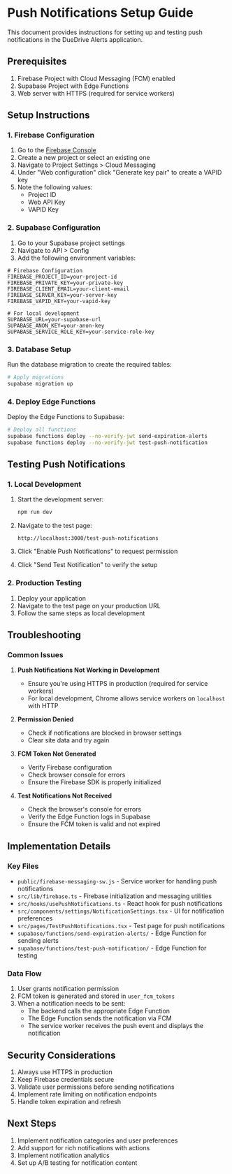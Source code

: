 # Push Notifications Setup Guide

This document provides instructions for setting up and testing push notifications in the DueDrive Alerts application.

## Prerequisites

1. Firebase Project with Cloud Messaging (FCM) enabled
2. Supabase Project with Edge Functions
3. Web server with HTTPS (required for service workers)

## Setup Instructions

### 1. Firebase Configuration

1. Go to the [Firebase Console](https://console.firebase.google.com/)
2. Create a new project or select an existing one
3. Navigate to Project Settings > Cloud Messaging
4. Under "Web configuration" click "Generate key pair" to create a VAPID key
5. Note the following values:
   - Project ID
   - Web API Key
   - VAPID Key

### 2. Supabase Configuration

1. Go to your Supabase project settings
2. Navigate to API > Config
3. Add the following environment variables:

```
# Firebase Configuration
FIREBASE_PROJECT_ID=your-project-id
FIREBASE_PRIVATE_KEY=your-private-key
FIREBASE_CLIENT_EMAIL=your-client-email
FIREBASE_SERVER_KEY=your-server-key
FIREBASE_VAPID_KEY=your-vapid-key

# For local development
SUPABASE_URL=your-supabase-url
SUPABASE_ANON_KEY=your-anon-key
SUPABASE_SERVICE_ROLE_KEY=your-service-role-key
```

### 3. Database Setup

Run the database migration to create the required tables:

```bash
# Apply migrations
supabase migration up
```

### 4. Deploy Edge Functions

Deploy the Edge Functions to Supabase:

```bash
# Deploy all functions
supabase functions deploy --no-verify-jwt send-expiration-alerts
supabase functions deploy --no-verify-jwt test-push-notification
```

## Testing Push Notifications

### 1. Local Development

1. Start the development server:
   ```bash
   npm run dev
   ```

2. Navigate to the test page:
   ```
   http://localhost:3000/test-push-notifications
   ```

3. Click "Enable Push Notifications" to request permission

4. Click "Send Test Notification" to verify the setup

### 2. Production Testing

1. Deploy your application
2. Navigate to the test page on your production URL
3. Follow the same steps as local development

## Troubleshooting

### Common Issues

1. **Push Notifications Not Working in Development**
   - Ensure you're using HTTPS in production (required for service workers)
   - For local development, Chrome allows service workers on `localhost` with HTTP

2. **Permission Denied**
   - Check if notifications are blocked in browser settings
   - Clear site data and try again

3. **FCM Token Not Generated**
   - Verify Firebase configuration
   - Check browser console for errors
   - Ensure the Firebase SDK is properly initialized

4. **Test Notifications Not Received**
   - Check the browser's console for errors
   - Verify the Edge Function logs in Supabase
   - Ensure the FCM token is valid and not expired

## Implementation Details

### Key Files

- `public/firebase-messaging-sw.js` - Service worker for handling push notifications
- `src/lib/firebase.ts` - Firebase initialization and messaging utilities
- `src/hooks/usePushNotifications.ts` - React hook for push notifications
- `src/components/settings/NotificationSettings.tsx` - UI for notification preferences
- `src/pages/TestPushNotifications.tsx` - Test page for push notifications
- `supabase/functions/send-expiration-alerts/` - Edge Function for sending alerts
- `supabase/functions/test-push-notification/` - Edge Function for testing

### Data Flow

1. User grants notification permission
2. FCM token is generated and stored in `user_fcm_tokens`
3. When a notification needs to be sent:
   - The backend calls the appropriate Edge Function
   - The Edge Function sends the notification via FCM
   - The service worker receives the push event and displays the notification

## Security Considerations

1. Always use HTTPS in production
2. Keep Firebase credentials secure
3. Validate user permissions before sending notifications
4. Implement rate limiting on notification endpoints
5. Handle token expiration and refresh

## Next Steps

1. Implement notification categories and user preferences
2. Add support for rich notifications with actions
3. Implement notification analytics
4. Set up A/B testing for notification content
